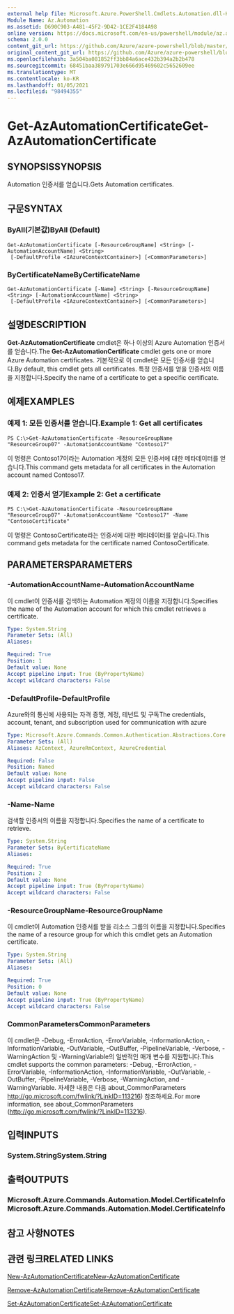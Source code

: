 ```yaml
---
external help file: Microsoft.Azure.PowerShell.Cmdlets.Automation.dll-Help.xml
Module Name: Az.Automation
ms.assetid: D690C903-A481-45F2-9D42-1CE2F4184A98
online version: https://docs.microsoft.com/en-us/powershell/module/az.automation/get-azautomationcertificate
schema: 2.0.0
content_git_url: https://github.com/Azure/azure-powershell/blob/master/src/Automation/Automation/help/Get-AzAutomationCertificate.md
original_content_git_url: https://github.com/Azure/azure-powershell/blob/master/src/Automation/Automation/help/Get-AzAutomationCertificate.md
ms.openlocfilehash: 3a504ba081852ff3bb84a6ace432b394a2b2b478
ms.sourcegitcommit: 68451baa389791703e666d95469602c5652609ee
ms.translationtype: MT
ms.contentlocale: ko-KR
ms.lasthandoff: 01/05/2021
ms.locfileid: "98494355"
---
```

# <span data-ttu-id="2aec6-101">Get-AzAutomationCertificate</span><span class="sxs-lookup"><span data-stu-id="2aec6-101">Get-AzAutomationCertificate</span></span>

## <span data-ttu-id="2aec6-102">SYNOPSIS</span><span class="sxs-lookup"><span data-stu-id="2aec6-102">SYNOPSIS</span></span>
<span data-ttu-id="2aec6-103">Automation 인증서를 얻습니다.</span><span class="sxs-lookup"><span data-stu-id="2aec6-103">Gets Automation certificates.</span></span>

## <span data-ttu-id="2aec6-104">구문</span><span class="sxs-lookup"><span data-stu-id="2aec6-104">SYNTAX</span></span>

### <span data-ttu-id="2aec6-105">ByAll(기본값)</span><span class="sxs-lookup"><span data-stu-id="2aec6-105">ByAll (Default)</span></span>
```
Get-AzAutomationCertificate [-ResourceGroupName] <String> [-AutomationAccountName] <String>
 [-DefaultProfile <IAzureContextContainer>] [<CommonParameters>]
```

### <span data-ttu-id="2aec6-106">ByCertificateName</span><span class="sxs-lookup"><span data-stu-id="2aec6-106">ByCertificateName</span></span>
```
Get-AzAutomationCertificate [-Name] <String> [-ResourceGroupName] <String> [-AutomationAccountName] <String>
 [-DefaultProfile <IAzureContextContainer>] [<CommonParameters>]
```

## <span data-ttu-id="2aec6-107">설명</span><span class="sxs-lookup"><span data-stu-id="2aec6-107">DESCRIPTION</span></span>
<span data-ttu-id="2aec6-108">**Get-AzAutomationCertificate** cmdlet은 하나 이상의 Azure Automation 인증서를 얻습니다.</span><span class="sxs-lookup"><span data-stu-id="2aec6-108">The **Get-AzAutomationCertificate** cmdlet gets one or more Azure Automation certificates.</span></span>
<span data-ttu-id="2aec6-109">기본적으로 이 cmdlet은 모든 인증서를 얻습니다.</span><span class="sxs-lookup"><span data-stu-id="2aec6-109">By default, this cmdlet gets all certificates.</span></span>
<span data-ttu-id="2aec6-110">특정 인증서를 얻을 인증서의 이름을 지정합니다.</span><span class="sxs-lookup"><span data-stu-id="2aec6-110">Specify the name of a certificate to get a specific certificate.</span></span>

## <span data-ttu-id="2aec6-111">예제</span><span class="sxs-lookup"><span data-stu-id="2aec6-111">EXAMPLES</span></span>

### <span data-ttu-id="2aec6-112">예제 1: 모든 인증서를 얻습니다.</span><span class="sxs-lookup"><span data-stu-id="2aec6-112">Example 1: Get all certificates</span></span>
```
PS C:\>Get-AzAutomationCertificate -ResourceGroupName "ResourceGroup07" -AutomationAccountName "Contoso17"
```

<span data-ttu-id="2aec6-113">이 명령은 Contoso17이라는 Automation 계정의 모든 인증서에 대한 메타데이터를 얻습니다.</span><span class="sxs-lookup"><span data-stu-id="2aec6-113">This command gets metadata for all certificates in the Automation account named Contoso17.</span></span>

### <span data-ttu-id="2aec6-114">예제 2: 인증서 얻기</span><span class="sxs-lookup"><span data-stu-id="2aec6-114">Example 2: Get a certificate</span></span>
```
PS C:\>Get-AzAutomationCertificate -ResourceGroupName "ResourceGroup07" -AutomationAccountName "Contoso17" -Name "ContosoCertificate"
```

<span data-ttu-id="2aec6-115">이 명령은 ContosoCertificate라는 인증서에 대한 메타데이터를 얻습니다.</span><span class="sxs-lookup"><span data-stu-id="2aec6-115">This command gets metadata for the certificate named ContosoCertificate.</span></span>

## <span data-ttu-id="2aec6-116">PARAMETERS</span><span class="sxs-lookup"><span data-stu-id="2aec6-116">PARAMETERS</span></span>

### <span data-ttu-id="2aec6-117">-AutomationAccountName</span><span class="sxs-lookup"><span data-stu-id="2aec6-117">-AutomationAccountName</span></span>
<span data-ttu-id="2aec6-118">이 cmdlet이 인증서를 검색하는 Automation 계정의 이름을 지정합니다.</span><span class="sxs-lookup"><span data-stu-id="2aec6-118">Specifies the name of the Automation account for which this cmdlet retrieves a certificate.</span></span>

```yaml
Type: System.String
Parameter Sets: (All)
Aliases:

Required: True
Position: 1
Default value: None
Accept pipeline input: True (ByPropertyName)
Accept wildcard characters: False
```

### <span data-ttu-id="2aec6-119">-DefaultProfile</span><span class="sxs-lookup"><span data-stu-id="2aec6-119">-DefaultProfile</span></span>
<span data-ttu-id="2aec6-120">Azure와의 통신에 사용되는 자격 증명, 계정, 테넌트 및 구독</span><span class="sxs-lookup"><span data-stu-id="2aec6-120">The credentials, account, tenant, and subscription used for communication with azure</span></span>

```yaml
Type: Microsoft.Azure.Commands.Common.Authentication.Abstractions.Core.IAzureContextContainer
Parameter Sets: (All)
Aliases: AzContext, AzureRmContext, AzureCredential

Required: False
Position: Named
Default value: None
Accept pipeline input: False
Accept wildcard characters: False
```

### <span data-ttu-id="2aec6-121">-Name</span><span class="sxs-lookup"><span data-stu-id="2aec6-121">-Name</span></span>
<span data-ttu-id="2aec6-122">검색할 인증서의 이름을 지정합니다.</span><span class="sxs-lookup"><span data-stu-id="2aec6-122">Specifies the name of a certificate to retrieve.</span></span>

```yaml
Type: System.String
Parameter Sets: ByCertificateName
Aliases:

Required: True
Position: 2
Default value: None
Accept pipeline input: True (ByPropertyName)
Accept wildcard characters: False
```

### <span data-ttu-id="2aec6-123">-ResourceGroupName</span><span class="sxs-lookup"><span data-stu-id="2aec6-123">-ResourceGroupName</span></span>
<span data-ttu-id="2aec6-124">이 cmdlet이 Automation 인증서를 받을 리소스 그룹의 이름을 지정합니다.</span><span class="sxs-lookup"><span data-stu-id="2aec6-124">Specifies the name of a resource group for which this cmdlet gets an Automation certificate.</span></span>

```yaml
Type: System.String
Parameter Sets: (All)
Aliases:

Required: True
Position: 0
Default value: None
Accept pipeline input: True (ByPropertyName)
Accept wildcard characters: False
```

### <span data-ttu-id="2aec6-125">CommonParameters</span><span class="sxs-lookup"><span data-stu-id="2aec6-125">CommonParameters</span></span>
<span data-ttu-id="2aec6-126">이 cmdlet은 -Debug, -ErrorAction, -ErrorVariable, -InformationAction, -InformationVariable, -OutVariable, -OutBuffer, -PipelineVariable, -Verbose, -WarningAction 및 -WarningVariable의 일반적인 매개 변수를 지원합니다.</span><span class="sxs-lookup"><span data-stu-id="2aec6-126">This cmdlet supports the common parameters: -Debug, -ErrorAction, -ErrorVariable, -InformationAction, -InformationVariable, -OutVariable, -OutBuffer, -PipelineVariable, -Verbose, -WarningAction, and -WarningVariable.</span></span> <span data-ttu-id="2aec6-127">자세한 내용은 다음 about_CommonParameters http://go.microsoft.com/fwlink/?LinkID=113216) 참조하세요.</span><span class="sxs-lookup"><span data-stu-id="2aec6-127">For more information, see about_CommonParameters (http://go.microsoft.com/fwlink/?LinkID=113216).</span></span>

## <span data-ttu-id="2aec6-128">입력</span><span class="sxs-lookup"><span data-stu-id="2aec6-128">INPUTS</span></span>

### <span data-ttu-id="2aec6-129">System.String</span><span class="sxs-lookup"><span data-stu-id="2aec6-129">System.String</span></span>

## <span data-ttu-id="2aec6-130">출력</span><span class="sxs-lookup"><span data-stu-id="2aec6-130">OUTPUTS</span></span>

### <span data-ttu-id="2aec6-131">Microsoft.Azure.Commands.Automation.Model.CertificateInfo</span><span class="sxs-lookup"><span data-stu-id="2aec6-131">Microsoft.Azure.Commands.Automation.Model.CertificateInfo</span></span>

## <span data-ttu-id="2aec6-132">참고 사항</span><span class="sxs-lookup"><span data-stu-id="2aec6-132">NOTES</span></span>

## <span data-ttu-id="2aec6-133">관련 링크</span><span class="sxs-lookup"><span data-stu-id="2aec6-133">RELATED LINKS</span></span>

[<span data-ttu-id="2aec6-134">New-AzAutomationCertificate</span><span class="sxs-lookup"><span data-stu-id="2aec6-134">New-AzAutomationCertificate</span></span>](./New-AzAutomationCertificate.md)

[<span data-ttu-id="2aec6-135">Remove-AzAutomationCertificate</span><span class="sxs-lookup"><span data-stu-id="2aec6-135">Remove-AzAutomationCertificate</span></span>](./Remove-AzAutomationCertificate.md)

[<span data-ttu-id="2aec6-136">Set-AzAutomationCertificate</span><span class="sxs-lookup"><span data-stu-id="2aec6-136">Set-AzAutomationCertificate</span></span>](./Set-AzAutomationCertificate.md)


